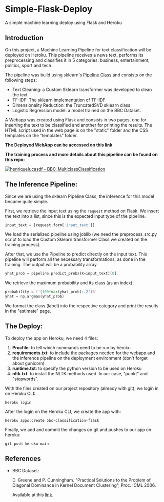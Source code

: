 # Simple-Flask-Deploy
A simple machine learning deploy using Flask and Heroku

## Introduction
On this project, a Machine Learning Pipeline for text classification will be deployed on Heroku. This pipeline receives a news text, performs its preprocessing and classifies it in 5 categories: business, entertainment, politics, sport and tech.

The pipeline was build using sklearn's [Pipeline Class](https://scikit-learn.org/stable/modules/generated/sklearn.pipeline.Pipeline.html) and consists on the following steps:
- Text Cleaning: a Custom Sklearn transformer was developed to clean the text
- TF-IDF: The sklearn implementation of TF-IDF
- Dimensionality Reduction: the TruncatedSVD sklearn class 
- Logistic Regression model: a model trained on the BBC Dataset. 

A Webapp was created using Flask and consists in two pages, one for inserting the text to be classified and another for printing the results. The HTML script used in the web page is on the "static" folder and the CSS templates on the "templates" folder. 

**The Deployed WebApp can be accessed on this [link](https://bbc-classification-flask.herokuapp.com/)**

**The training process and more details about this pipeline can be found on this repo:**

[![henriquelucasdf - BBC_MulticlassClassification](https://img.shields.io/static/v1?label=henriquelucasdf&message=BBC_MulticlassClassification&color=blue&logo=github)](https://github.com/henriquelucasdf/BBC_MulticlassClassification "Go to GitHub repo")

## The Inference Pipeline:
Since we are using the sklearn Pipeline Class, the inference for this model became quite simple.

First, we retrieve the input text using the `request` method on Flask. We insert the text into a list, since this is the expected input type of the pipeline. 

```python
input_text = [request.form['input_text']]
```

We load the serialized pipeline using joblib (we need the preprocess_src.py script to load the Custom Sklearn transformer Class we created on the training process).

After that, we use the Pipeline to predict directly on the input text. This pipeline will perform all the necessary transformations, as done in the training. The output will be a probability array.

```python
yhat_prob = pipeline.predict_proba(X=input_text)[0]
```

We retrieve the maximum probability and its class (as an index):

```python
probability = f'{100*max(yhat_prob):.2f}%'
yhat = np.argmax(yhat_prob)
```

We format the class (label) into the respective category and print the results in the "estimate" page. 

## The Deploy:

To deploy the app on Heroku, we need 4 files: 
1. **Procfile**: to tell which commands need to be run by heroku
2. **requirements.txt**: to include the packages needed for the webapp and the inference pipeline on the deployment environment (don't forget about gunicorn)
3. **runtime.txt**: to specify the python version to be used on Heroku
4. **nltk.txt**: to install the NLTK methods used. In our case, "punkt" and "stopwords".

With the files created on our project repository (already with git), we login in on Heroku CLI:

```
heroku login
```

After the login on the Heroku CLI, we create the app with:

```
heroku apps:create bbc-classification-flask
```

Finally, we add and commit the changes on git and pushes to our app on heroku:
```
git push heroku main
```

## References
- BBC Dataset:
  
    D. Greene and P. Cunningham. "Practical Solutions to the Problem of Diagonal Dominance in Kernel Document Clustering", Proc. ICML 2006.

    Available at this [link](http://mlg.ucd.ie/datasets/bbc.html).
